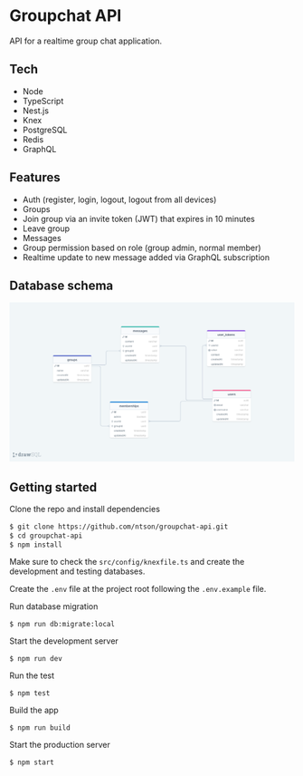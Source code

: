 # Groupchat API

API for a realtime group chat application.

## Tech

- Node
- TypeScript
- Nest.js
- Knex
- PostgreSQL
- Redis
- GraphQL

## Features

- Auth (register, login, logout, logout from all devices)
- Groups
- Join group via an invite token (JWT) that expires in 10 minutes
- Leave group
- Messages
- Group permission based on role (group admin, normal member)
- Realtime update to new message added via GraphQL subscription

## Database schema

![database schema](./groupchat-db.png)

## Getting started

Clone the repo and install dependencies

```
$ git clone https://github.com/ntson/groupchat-api.git
$ cd groupchat-api
$ npm install
```

Make sure to check the `src/config/knexfile.ts` and create the development and testing databases.

Create the `.env` file at the project root following the `.env.example` file.

Run database migration

```
$ npm run db:migrate:local
```

Start the development server

```
$ npm run dev
```

Run the test

```
$ npm test
```

Build the app

```
$ npm run build
```

Start the production server

```
$ npm start
```
